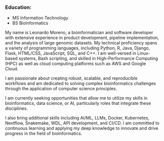 ### Education:
- MS Information Technology
- BS Bioinformatics

My name is Leonardo Moreno, a bioinformatician and software developer with extensive experience in product development, pipeline implementation, and the analysis of large genomic datasets. My technical proficiency spans a variety of programming languages, including Python, R, Java, Django, Flask, HTML/CSS, JavaScript, SQL, and C++. I am well-versed in Linux-based systems, Bash scripting, and skilled in High-Performance Computing (HPC) as well as cloud computing platforms such as AWS and Google Cloud.

I am passionate about creating robust, scalable, and reproducible workflows and am dedicated to solving complex bioinformatics challenges through the application of computer science principles. 

I am currently seeking opportunities that allow me to utilize my skills in bioinformatics, data science, or AI, particularly roles that integrate these disciplines.

I also bring additional skills including AI/ML, LLMs, Docker, Kubernetes, Nextflow, Snakemake, WDL, API development, and CI/CD. I am committed to continuous learning and applying my deep knowledge to innovate and drive progress in the field of bioinformatics.

<!--
**j2moreno/j2moreno** is a ✨ _special_ ✨ repository because its `README.md` (this file) appears on your GitHub profile.

Here are some ideas to get you started:

- 🔭 I’m currently working on ...
- 🌱 I’m currently learning ...
- 👯 I’m looking to collaborate on ...
- 🤔 I’m looking for help with ...
- 💬 Ask me about ...
- 📫 How to reach me: ...
- 😄 Pronouns: ...
- ⚡ Fun fact: ...
-->
